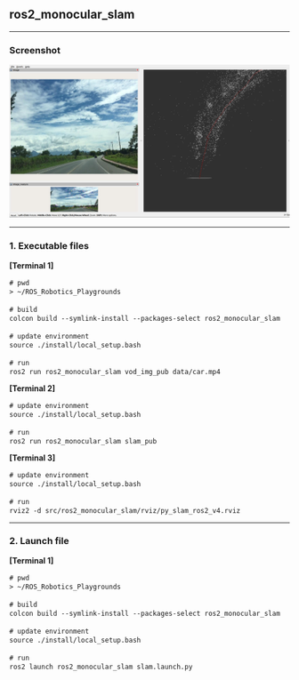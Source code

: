 ## ros2_monocular_slam

----
### Screenshot

<img src = "./data/ros2_monocular_slam.jpeg">

----

### 1. Executable files

**[Terminal 1]**
```
# pwd
> ~/ROS_Robotics_Playgrounds

# build
colcon build --symlink-install --packages-select ros2_monocular_slam

# update environment
source ./install/local_setup.bash

# run
ros2 run ros2_monocular_slam vod_img_pub data/car.mp4
```

**[Terminal 2]**
```
# update environment
source ./install/local_setup.bash

# run
ros2 run ros2_monocular_slam slam_pub
```

**[Terminal 3]**
```
# update environment
source ./install/local_setup.bash

# run
rviz2 -d src/ros2_monocular_slam/rviz/py_slam_ros2_v4.rviz
```

----

### 2. Launch file

**[Terminal 1]**
```
# pwd
> ~/ROS_Robotics_Playgrounds

# build
colcon build --symlink-install --packages-select ros2_monocular_slam

# update environment
source ./install/local_setup.bash

# run
ros2 launch ros2_monocular_slam slam.launch.py
```

